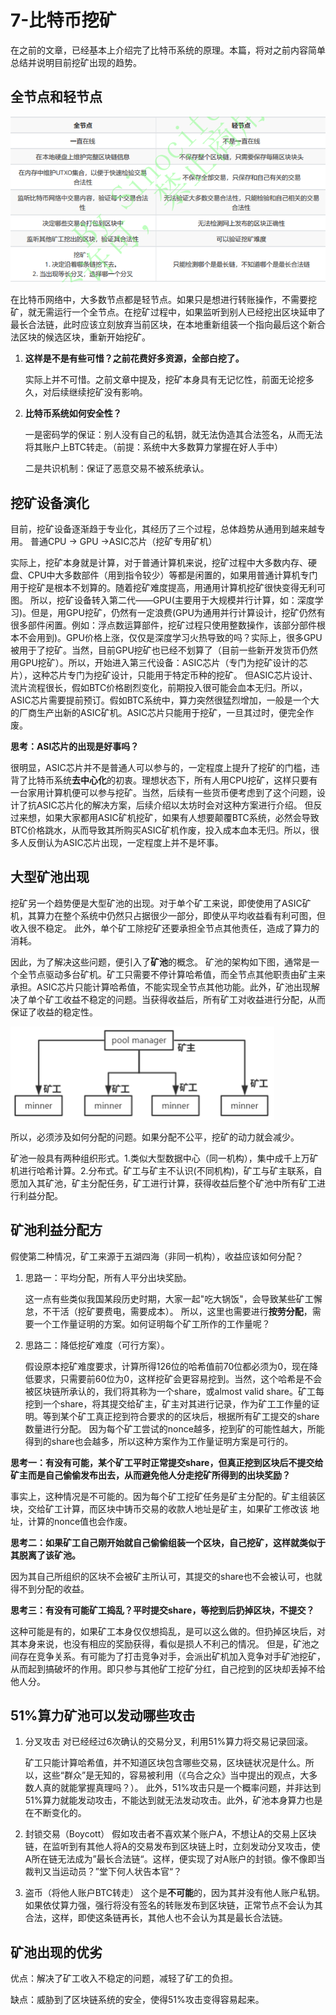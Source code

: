 # 7-比特币挖矿

在之前的文章，已经基本上介绍完了比特币系统的原理。本篇，将对之前内容简单总结并说明目前挖矿出现的趋势。

## 全节点和轻节点

![image-20240613210825375](7-比特币挖矿.assets/image-20240613210825375.png)

在比特币网络中，大多数节点都是轻节点。如果只是想进行转账操作，不需要挖矿，就无需运行一个全节点。在挖矿过程中，如果监听到别人已经挖出区块延申了最长合法链，此时应该立刻放弃当前区块，在本地重新组装一个指向最后这个新合法区块的候选区块，重新开始挖矿。

1. **这样是不是有些可惜？之前花费好多资源，全部白挖了。**

    实际上并不可惜。之前文章中提及，挖矿本身具有无记忆性，前面无论挖多久，对后续继续挖矿没有影响。

2. **比特币系统如何安全性？** 

   一是密码学的保证：别人没有自己的私钥，就无法伪造其合法签名，从而无法将其账户上BTC转走。（前提：系统中大多数算力掌握在好人手中） 

   二是共识机制：保证了恶意交易不被系统承认。

## 挖矿设备演化

目前，挖矿设备逐渐趋于专业化，其经历了三个过程，总体趋势从通用到越来越专用。 普通CPU -> GPU ->ASIC芯片（挖矿专用矿机）

实际上，挖矿本身就是计算，对于普通计算机来说，挖矿过程中大多数内存、硬盘、CPU中大多数部件（用到指令较少）等都是闲置的，如果用普通计算机专门用于挖矿是根本不划算的。随着挖矿难度提高，用通用计算机挖矿很快变得无利可图。 所以，挖矿设备转入第二代——GPU(主要用于大规模并行计算，如：深度学习)。但是，用GPU挖矿，仍然有一定浪费(GPU为通用并行计算设计，挖矿仍然有很多部件闲置。例如：浮点数运算部件，挖矿过程只使用整数操作，该部分部件根本不会用到)。GPU价格上涨，仅仅是深度学习火热导致的吗？实际上，很多GPU被用于了挖矿。当然，目前GPU挖矿也已经不划算了（目前一些新开发货币仍然用GPU挖矿）。所以，开始进入第三代设备：ASIC芯片（专门为挖矿设计的芯片），这种芯片专门为挖矿设计，只能用于特定币种的挖矿。 但ASIC芯片设计、流片流程很长，假如BTC价格剧烈变化，前期投入很可能会血本无归。所以，ASIC芯片需要提前预订。假如BTC系统中，算力突然很猛烈增加，一般是一个大的厂商生产出新的ASIC矿机。ASIC芯片只能用于挖矿，一旦其过时，便完全作废。

**思考：ASI芯片的出现是好事吗？**

 很明显，ASIC芯片并不是普通人可以参与的，一定程度上提升了挖矿的门槛，违背了比特币系统**去中心化**的初衷。理想状态下，所有人用CPU挖矿，这样只要有一台家用计算机便可以参与挖矿。当然，后续有一些货币便考虑到了这个问题，设计了抗ASIC芯片化的解决方案，后续介绍以太坊时会对这种方案进行介绍。 但反过来想，如果大家都用ASIC矿机挖矿，如果有人想要颠覆BTC系统，必然会导致BTC价格跳水，从而导致其所购买ASIC矿机作废，投入成本血本无归。所以，很多人反倒认为ASIC芯片出现，一定程度上并不是坏事。

## 大型矿池出现

挖矿另一个趋势便是大型矿池的出现。对于单个矿工来说，即使使用了ASIC矿机，其算力在整个系统中仍然只占据很少一部分，即使从平均收益看有利可图，但收入很不稳定。 此外，单个矿工除挖矿还要承担全节点其他责任，造成了算力的消耗。

因此，为了解决这些问题，便引入了**矿池**的概念。 矿池的架构如下图，通常是一个全节点驱动多台矿机。矿工只需要不停计算哈希值，而全节点其他职责由矿主来承担。ASIC芯片只能计算哈希值，不能实现全节点其他功能。此外，矿池出现解决了单个矿工收益不稳定的问题。当获得收益后，所有矿工对收益进行分配，从而保证了收益的稳定性。

![image-20240613210922277](7-比特币挖矿.assets/image-20240613210922277.png)

所以，必须涉及如何分配的问题。如果分配不公平，挖矿的动力就会减少。

矿池一般具有两种组织形式。1.类似大型数据中心（同一机构），集中成千上万矿机进行哈希计算。2.分布式。矿工与矿主不认识(不同机构)，矿工与矿主联系，自愿加入其矿池，矿主分配任务，矿工进行计算，获得收益后整个矿池中所有矿工进行利益分配。

## 矿池利益分配方

假使第二种情况，矿工来源于五湖四海（非同一机构），收益应该如何分配？

1. 思路一：平均分配，所有人平分出块奖励。

    这一点有些类似我国某段历史时期，大家一起"吃大锅饭"，会导致某些矿工懈怠，不干活（挖矿要费电，需要成本）。 所以，这里也需要进行**按劳分配**，需要一个工作量证明的方案。如何证明每个矿工所作的工作量呢？

2. 思路二：降低挖矿难度（可行方案）。 

   假设原本挖矿难度要求，计算所得126位的哈希值前70位都必须为0，现在降低要求，只需要前60位为0，这样挖矿会更容易挖到。当然，这个哈希是不会被区块链所承认的，我们将其称为一个share，或almost valid share。矿工每挖到一个share，将其提交给矿主，矿主对其进行记录，作为矿工工作量的证明。等到某个矿工真正挖到符合要求的的区块后，根据所有矿工提交的share数量进行分配。 因为每个矿工尝试的nonce越多，挖到矿的可能性越大，所能得到的share也会越多，所以这种方案作为工作量证明方案是可行的。



**思考一：有没有可能，某个矿工平时正常提交share，但真正挖到区块后不提交给矿主而是自己偷偷发布出去，从而避免他人分走挖矿所得到的出块奖励？**

​    事实上，这种情况是不可能的。因为每个矿工挖矿任务是矿主分配的。矿主组装区块，交给矿工计算，而区块中铸币交易的收款人地址是矿主，如果矿工修改该       地址，计算的nonce值也会作废。 

**思考二：如果矿工自己刚开始就自己偷偷组装一个区块，自己挖矿，这样就类似于其脱离了该矿池。**

   因为其自己所组织的区块不会被矿主所认可，其提交的share也不会被认可，也就得不到分配的收益。

**思考三：有没有可能矿工捣乱？平时提交share，等挖到后扔掉区块，不提交？** 

​     这种可能是有的，如果矿工本身仅仅想捣乱，是可以这么做的。但扔掉区块后，对其本身来说，也没有相应的奖励获得，看似是损人不利己的情况。 但是，矿池之间存在竞争关系。有可能为了打击竞争对手，会派出矿机加入竞争对手矿池挖矿，从而起到搞破坏的作用。即只参与其他矿工挖矿分红，自己挖到的区块却丢掉不给他人分。



## 51%算力矿池可以发动哪些攻击

1. 分叉攻击 对已经经过6次确认的交易分叉，利用51%算力将交易记录回滚。

   矿工只能计算哈希值，并不知道区块包含哪些交易，区块链状况是什么。所以，这些“群众”是无知的，容易被利用（《乌合之众》当中提出的观点，大多数人真的就能掌握真理吗？）。 此外，51%攻击只是一个概率问题，并非达到51%算力就能发动攻击，不能达到就无法发动攻击。此外，矿池本身算力也是在不断变化的。

2. 封锁交易（Boycott） 假如攻击者不喜欢某个账户A，不想让A的交易上区块链，在监听到有其他人将A的交易发布到区块链上时，立刻发动分叉攻击，使A所在链无法成为”最长合法链“。这样，便实现了对A账户的封锁。像不像即当裁判又当运动员？”堂下何人状告本官“？

3. 盗币（将他人账户BTC转走） 这个是**不可能**的，因为其并没有他人账户私钥。如果依仗算力强，强行将没有签名的转账发布到区块链，正常节点不会认为其合法，这样，即使这条链再长，其他人也不会认为其是最长合法链。



## 矿池出现的优劣

优点：解决了矿工收入不稳定的问题，减轻了矿工的负担。 

缺点：威胁到了区块链系统的安全，使得51%攻击变得容易起来。
